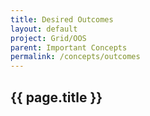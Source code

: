 ```yaml
---
title: Desired Outcomes
layout: default
project: Grid/OOS
parent: Important Concepts
permalink: /concepts/outcomes
---
```


## {{ page.title }}
